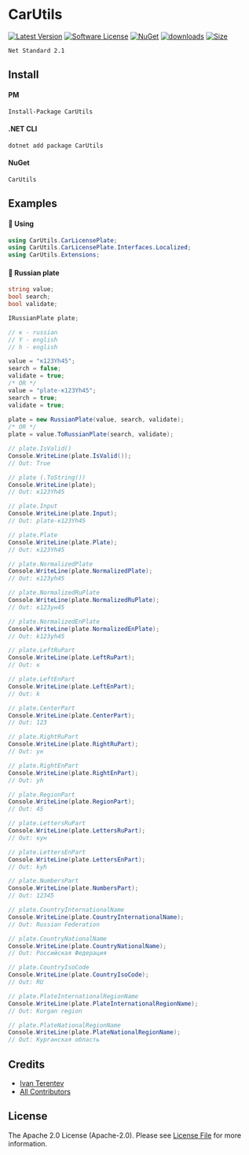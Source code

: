 # CarUtils

[![Latest Version](https://img.shields.io/github/v/tag/terentev-space/CarUtils)](https://github.com/terentev-space/CarUtils/releases)
[![Software License](https://img.shields.io/badge/license-Apache_2.0-brightgreen.svg)](LICENSE)
[![NuGet](https://img.shields.io/nuget/v/CarUtils.svg)](https://www.nuget.org/packages/CarUtils)
[![downloads](https://img.shields.io/nuget/dt/CarUtils)](https://www.nuget.org/packages/CarUtils)
[![Size](https://img.shields.io/github/repo-size/terentev-space/CarUtils.svg)]()

`Net Standard 2.1`

## Install

#### PM
```
Install-Package CarUtils
```

#### .NET CLI
```
dotnet add package CarUtils
```

#### NuGet
```
CarUtils
```

## Examples

#### 🔶 Using
```c#
using CarUtils.CarLicensePlate;
using CarUtils.CarLicensePlate.Interfaces.Localized;
using CarUtils.Extensions;
```

#### 🔶 Russian plate
```c#
string value;
bool search;
bool validate;

IRussianPlate plate;

// к - russian
// Y - english
// h - english

value = "к123Yh45";
search = false;
validate = true;
/* OR */
value = "plate-к123Yh45";
search = true;
validate = true;
            
plate = new RussianPlate(value, search, validate);
/* OR */
plate = value.ToRussianPlate(search, validate);

// plate.IsValid()
Console.WriteLine(plate.IsValid());
// Out: True

// plate (.ToString())
Console.WriteLine(plate);
// Out: к123Yh45

// plate.Input
Console.WriteLine(plate.Input);
// Out: plate-к123Yh45

// plate.Plate
Console.WriteLine(plate.Plate);
// Out: к123Yh45

// plate.NormalizedPlate
Console.WriteLine(plate.NormalizedPlate);
// Out: к123yh45

// plate.NormalizedRuPlate
Console.WriteLine(plate.NormalizedRuPlate);
// Out: к123ун45

// plate.NormalizedEnPlate
Console.WriteLine(plate.NormalizedEnPlate);
// Out: k123yh45

// plate.LeftRuPart
Console.WriteLine(plate.LeftRuPart);
// Out: к

// plate.LeftEnPart
Console.WriteLine(plate.LeftEnPart);
// Out: k

// plate.CenterPart
Console.WriteLine(plate.CenterPart);
// Out: 123

// plate.RightRuPart
Console.WriteLine(plate.RightRuPart);
// Out: ун

// plate.RightEnPart
Console.WriteLine(plate.RightEnPart);
// Out: yh

// plate.RegionPart
Console.WriteLine(plate.RegionPart);
// Out: 45

// plate.LettersRuPart
Console.WriteLine(plate.LettersRuPart);
// Out: кун

// plate.LettersEnPart
Console.WriteLine(plate.LettersEnPart);
// Out: kyh

// plate.NumbersPart
Console.WriteLine(plate.NumbersPart);
// Out: 12345

// plate.CountryInternationalName
Console.WriteLine(plate.CountryInternationalName);
// Out: Russian Federation

// plate.CountryNationalName
Console.WriteLine(plate.CountryNationalName);
// Out: Российская Федерация

// plate.CountryIsoCode
Console.WriteLine(plate.CountryIsoCode);
// Out: RU

// plate.PlateInternationalRegionName
Console.WriteLine(plate.PlateInternationalRegionName);
// Out: Kurgan region

// plate.PlateNationalRegionName
Console.WriteLine(plate.PlateNationalRegionName);
// Out: Курганская область
```

## Credits

- [Ivan Terentev](https://github.com/terentev-space)
- [All Contributors](https://github.com/terentev-space/CarUtils/contributors)

## License

The Apache 2.0 License (Apache-2.0). Please see [License File](LICENSE) for more information.
